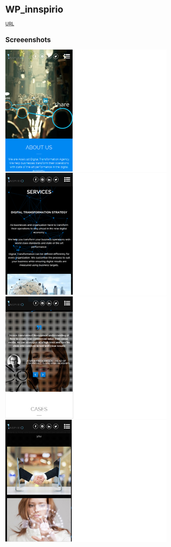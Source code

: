 # WP_innspirio

[URL](http://demo.inspirio.com/)

## Screeenshots
[<img src="2.png" width="600" />]()
[<img src="1.png" width="600" />]()
[<img src="3.png" width="600" />]()
[<img src="4.png" width="600" />]()
